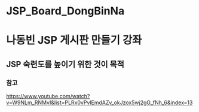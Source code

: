 # JSP_Board_DongBinNa

# 나동빈 JSP 게시판 만들기 강좌 
## JSP 숙련도를 높이기 위한 것이 목적   

### 참고   
<https://www.youtube.com/watch?v=W9NLm_RNMvI&list=PLRx0vPvlEmdAZv_okJzox5wj2gG_fNh_6&index=13>
